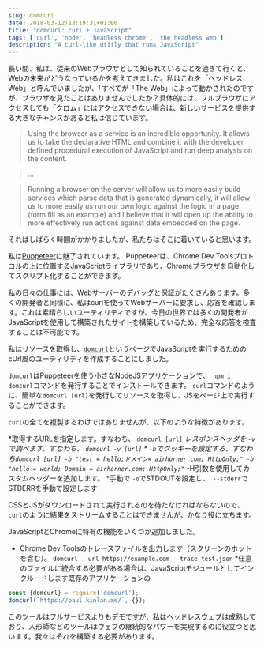 ```yaml
---
slug: domcurl
date: 2018-03-12T13:19:31+01:00
title: "domcurl: curl + JavaScript"
tags: ['curl', 'node', 'headless chrome', 'the headless web']
description: "A curl-like utitly that runs JavaScript"
---
```



長い間、私は、従来のWebブラウザとして知られていることを過ぎて行くと、Webの未来がどうなっているかを考えてきました。私はこれを「ヘッドレスWeb」と呼んでいましたが、「すべてが「The Web」によって動かされたのですが、ブラウザを見たことはありませんでしたか？具体的には、フルブラウザにアクセスしても「クロム」にはアクセスできない場合は、新しいサービスを提供する大きなチャンスがあると私は信じています。

> Using the browser as a service is an incredible opportunity. It allows us to
> take the declarative HTML and combine it with the developer defined procedural
> execution of JavaScript and run deep analysis on the content.


> ...


> Running a browser on the server will allow us to more easily build services
> which parse data that is generated dynamically, it will allow us to more
> easily us run our own logic against the logic in a page (form fill as an
> example) and I believe that it will open up the ability to more effectively
> run actions against data embedded on the page.


それはしばらく時間がかかりましたが、私たちはそこに着いていると思います。

私は[Puppeteer](https://developers.google.com/web/tools/puppeteer/)に魅了されています。 Puppeteerは、Chrome Dev Toolsプロトコルの上に位置するJavaScriptライブラリであり、Chromeブラウザを自動化してスクリプト化することができます。

私の日々の仕事には、Webサーバーのデバッグと保証がたくさんあります。多くの開発者と同様に、私はcurlを使ってWebサーバーに要求し、応答を確認します。これは素晴らしいユーティリティですが、今日の世界では多くの開発者がJavaScriptを使用して構築されたサイトを構築しているため、完全な応答を検査することは不可能です。

私はリソースを取得し、[`domcurl`](https://www.npmjs.com/package/domcurl)というページでJavaScriptを実行するためのcUrl風のユーティリティを作成することにしました。

`domcurl`はPuppeteerを使う[小さなNodeJSアプリケーション](https://github.com/PaulKinlan/domcurl)で、` npm i domcurl`コマンドを発行することでインストールできます。 `curl`コマンドのように、簡単な` domcurl [url] `を発行してリソースを取得し、JSをページ上で実行することができます。

`curl`の全てを複製するわけではありませんが、以下のような特徴があります。

*取得するURLを指定します。すなわち、 `domcurl [url]` *レスポンスヘッダを `-v`で調べます。すなわち、 `domcurl -v [url]` * `-b`でクッキーを設定する、すなわち` domcurl [url] -b "test = hello;ドメイン= airhorner.com; HttpOnly;" -b "hello = world; Domain = airhorner.com; HttpOnly;" `* -H引数を使用してカスタムヘッダーを追加します。 *手動で `-o`でSTDOUTを設定し、` --stderr`でSTDERRを手動で設定します

CSSとJSがダウンロードされて実行されるのを待たなければならないので、 `curl`のように結果をストリームすることはできませんが、かなり役に立ちます。

JavaScriptとChromeに特有の機能をいくつか追加しました。

* Chrome Dev Toolsのトレースファイルを出力します（スクリーンのホットを含む）。 `domcurl --url https://example.com --trace test.json` *任意のファイルに統合する必要がある場合は、JavaScriptモジュールとしてインクルードします既存のアプリケーションの


```javascript
const {domcurl} = require('domcurl');
domcurl(`https://paul.kinlan.me/`, {});
```


このツールはフルサービスよりもデモですが、私は[ヘッドレスウェブ](/ヘッドレスウェブ/)は成熟しており、人形師などのツールはウェブの継続的なパワーを実現するのに役立つと思います。我々はそれを構築する必要があります。